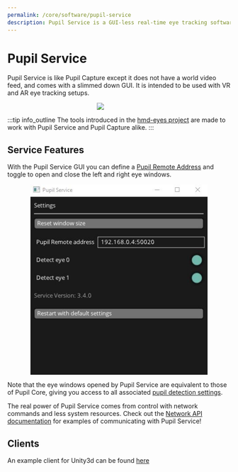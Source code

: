 ```yaml
---
permalink: /core/software/pupil-service
description: Pupil Service is a GUI-less real-time eye tracking software used primarily with Pupil Labs VR/AR eye tracking add-ons. 
---
```


# Pupil Service
Pupil Service is like Pupil Capture except it does not have a world video feed, and comes with a slimmed down GUI. 
It is intended to be used with VR and AR eye tracking setups.

<div class="pb-4">
  <img src="../../media/core/icons/ps.png"style="display:flex;margin:0 auto;width:100px;">
</div>

:::tip
<v-icon large color="info">info_outline</v-icon>
The tools introduced in the [hmd-eyes project](https://github.com/pupil-labs/hmd-eyes) are made to work with Pupil Service and Pupil Capture alike.
:::

## Service Features
With the Pupil Service GUI you can define a [Pupil Remote Address](/developer/core/network-api/#pupil-remote)
and toggle to open and close the left and right eye windows.

<div class="pb-4">
  <img src="../../media/core/imgs/ps-gui.jpg" style="display:flex;margin:0 auto;width:400px">
</div>

Note that the eye windows opened by Pupil Service are equivalent to those of Pupil Core, giving you access to all
associated [pupil detection settings](/core/software/pupil-capture/#fine-tuning-pupil-detection).

The real power of Pupil Service comes from control with network commands and less system resources. 
Check out the [Network API documentation](/developer/core/network-api/#communicating-with-pupil-service) for examples of 
communicating with Pupil Service!

## Clients
An example client for Unity3d can be found [here](https://github.com/pupil-labs/hmd-eyes/releases/latest)
